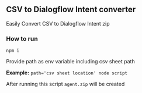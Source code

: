 ## CSV to Dialogflow Intent converter
Easily Convert CSV to Dialogflow Intent zip

### How to run

```npm i```

Provide path as env variable including csv sheet path

**Example:**   ```path='csv sheet location' node script```

After running this script ```agent.zip``` will be created
